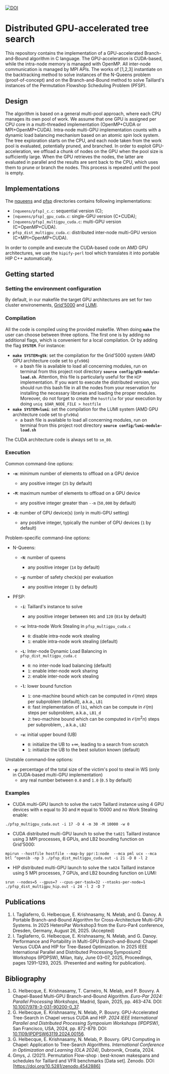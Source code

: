 [![DOI](https://zenodo.org/badge/DOI/10.5281/zenodo.15828954.svg)](https://doi.org/10.5281/zenodo.15828954)

# Distributed GPU-accelerated tree search

This repository contains the implementation of a GPU-accelerated Branch-and-Bound algorithm in C language.
The GPU-acceleration is CUDA-based, while the intra-node memory is managed with OpenMP. All inter-node communication is managed by MPI APIs.
The works of [1,2,3] instantiate on the backtracking method to solve instances of the N-Queens problem (proof-of-concept) and on the Branch-and-Bound method to solve Taillard's instances of the Permutation Flowshop Scheduling Problem (PFSP).

## Design

The algorithm is based on a general multi-pool approach, where each CPU manages its own pool of work.
We assume that one GPU is assigned per CPU core in a multi-threaded implementation (OpenMP+CUDA or MPI+OpenMP+CUDA).
Intra-node multi-GPU implementation counts with a dynamic load balancing mechanism based on an atomic spin lock system.
The tree exploration starts on the CPU, and each node taken from the work pool is evaluated, potentially pruned, and branched.
In order to exploit GPU-acceleration, we offload a chunk of nodes on the GPU when the pool size is sufficiently large.
When the GPU retrieves the nodes, the latter are evaluated in parallel and the results are sent back to the CPU, which uses them to prune or branch the nodes.
This process is repeated until the pool is empty.

## Implementations

The [nqueens](./nqueens/) and [pfsp](./pfsp/) directories contains following implementations:
- `[nqueens/pfsp]_c.c`: sequential version (C);
- `[nqueens/pfsp]_gpu_cuda.c`: single-GPU version (C+CUDA);
- `[nqueens/pfsp]_multigpu_cuda.c`: multi-GPU version (C+OpenMP+CUDA).
- `pfsp_dist_multigpu_cuda.c`: distributed inter-node multi-GPU version (C+MPI+OpenMP+CUDA).

In order to compile and execute the CUDA-based code on AMD GPU architectures, we use the `hipify-perl` tool which translates it into portable HIP C++ automatically.

## Getting started

### Setting the environment configuration

By default, in our makefile the target GPU architectures are set for two cluster environements, [Grid'5000](https://www.grid5000.fr/) and [LUMI](https://www.lumi-supercomputer.eu/).

### Compilation

All the code is compiled using the provided makefile. When doing **`make`** the user can choose between three options. The first one is by adding no additional flags, which is convenient for a local compilation. Or by adding the flag **`SYSTEM`**. For instance:
- **`make SYSTEM=g5k`**: set the compilation for the Grid'5000 system (AMD GPU architecture code set to `gfx906`)
  - a bash file is available to load all concerning modules, run on terminal from this project root directory **`source config/g5k-module-load.sh`**. Attention, this file is particularly useful for the `HIP` implementation. If you want to execute the distributed version, you should run this bash file in all the nodes from your reservation for installing the necessary libraries and loading the proper modules. Moreover, do not forget to create the `hostfile` for your execution by doing `uniq $OAR_NODE_FILE > hostfile`
- **`make SYSTEM=lumi`**: set the compilation for the LUMI system (AMD GPU architecture code set to `gfx90a`)
  - a bash file is available to load all concerning modules, run on terminal from this project root directory **`source config/lumi-module-load.sh`**

The CUDA architecture code is always set to `sm_80`.

### Execution

Common command-line options:
- **`-m`**: minimum number of elements to offload on a GPU device
  - any positive integer (`25` by default)

- **`-M`**: maximum number of elements to offload on a GPU device
  - any positive integer greater than `--m` (`50,000` by default)

- **`-D`**: number of GPU device(s) (only in multi-GPU setting)
  - any positive integer, typically the number of GPU devices (`1` by default)

Problem-specific command-line options:
- N-Queens:
  - **`-N`**: number of queens
    - any positive integer (`14` by default)

  - **`-g`**: number of safety check(s) per evaluation
    - any positive integer (`1` by default)

- PFSP:
  - **`-i`**: Taillard's instance to solve
    - any positive integer between `001` and `120` (`014` by default)

  - **`-w`**: Intra-node Work Stealing in `pfsp_multigpu_cuda.c`
    - `0`: disable intra-node work stealing
    - `1`: enable intra-node work stealing (default)

  - **`-L`**: Inter-node Dynamic Load Balancing in `pfsp_dist_multigpu_cuda.c`
    - `0`: no inter-node load balancing (default)
    - `1`: enable inter-node work sharing
    - `2`: enable inter-node work stealing


  <!-- TODO: give references -->
  - **`-l`**: lower bound function
    - `1`: one-machine bound which can be computed in $\mathcal{O}(mn)$ steps per subproblem (default), a.k.a., `LB1`
    - `0`: fast implementation of `lb1`, which can be compute in $\mathcal{O}(m)$ steps per subproblem, a.k.a., `LB1_d`
    - `2`: two-machine bound which can be computed in $\mathcal{O}(m^2n)$ steps per subproblem, , a.k.a., `LB2`
    <!-- a two-machine bound which relies on the exact resolution of two-machine problems obtained by relaxing capacity constraints on all machines, with the exception of a pair of machines \(M<sub>u</sub>,M<sub>v</sub>\)<sub>1<=u<v<=m</sub>, and taking the maximum over all $\frac{m(m-1)}{2}$ machine-pairs. It can be computed in $\mathcal{O}(m^2n)$ steps per subproblem. -->

  - **`-u`**: initial upper bound (UB)
    - `0`: initialize the UB to $+\infty$, leading to a search from scratch
    - `1`: initialize the UB to the best solution known (default)

Unstable command-line options:
- **`-p`**: percentage of the total size of the victim's pool to steal in WS (only in CUDA-based multi-GPU implementation)
  - any real number between `0.0` and `1.0` (`0.5` by default)

### Examples

- CUDA multi-GPU launch to solve the `ta029` Taillard instance using 4 GPU devices with `m` equal to 30 and `M` equal to 10000 and no Work Stealing enable:
```
./pfsp_multigpu_cuda.out -i 17 -D 4 -m 30 -M 10000 -w 0
```
- CUDA distributed multi-GPU launch to solve the `ta021` Taillard instance using 3 MPI processes, 8 GPUs, and LB2 bounding function on Grid'5000:
```
mpirun --hostfile hostfile --map-by ppr:1:node  --mca pml ucx --mca btl ^openib -np 3 ./pfsp_dist_multigpu_cuda.out -i 21 -D 8 -l 2
```
- HIP distributed multi-GPU launch to solve the `ta024` Taillard instance using 5 MPI processes, 7 GPUs, and LB2 bounding function on LUMI:
```
srun --nodes=5 --gpus=7 --cpus-per-task=32 --ntasks-per-node=1 ./pfsp_dist_multigpu_hip.out -i 24 -l 2 -D 7
```

## Publications

1. I. Tagliaferro, G. Helbecque, E. Krishnasamy, N. Melab, and G. Danoy. A Portable Branch-and-Bound Algorithm for Cross-Architecture Multi-GPU Systems. In 2025 HeteroPar Workshop3 from the Euro-Par4 conference, Dresden, Germany, August 26, 2025. (Accepted)
2. I. Tagliaferro, G. Helbecque, E. Krishnasamy, N. Melab, and G. Danoy. Performance and Portability in Multi-GPU Branch-and-Bound: Chapel Versus CUDA and HIP for Tree-Based Optimization. In 2025 IEEE International Parallel and Distributed Processing Symposium2 Workshops (IPDPSW), Milan, Italy, June 03–07, 2025, Proceedings, pages 1291–1293, 2025. (Presented and waiting for publication).

## Bibliography

1. G. Helbecque, E. Krishnasamy, T. Carneiro, N. Melab, and P. Bouvry. A Chapel-Based Multi-GPU Branch-and-Bound Algorithm. *Euro-Par 2024: Parallel Processing Workshops*, Madrid, Spain, 2025, pp. 463-474. DOI: [10.1007/978-3-031-90200-0_37](https://doi.org/10.1007/978-3-031-90200-0_37).
2. G. Helbecque, E. Krishnasamy, N. Melab, P. Bouvry. GPU-Accelerated Tree-Search in Chapel versus CUDA and HIP. *2024 IEEE International Parallel and Distributed Processing Symposium Workshops (IPDPSW)*, San Francisco, USA, 2024, pp. 872-879. DOI: [10.1109/IPDPSW63119.2024.00156](https://doi.org/10.1109/IPDPSW63119.2024.00156).
3. G. Helbecque, E. Krishnasamy, N. Melab, P. Bouvry. GPU Computing in Chapel: Application to Tree-Search Algorithms. *International Conference in Optimization and Learning (OLA 2024)*, Dubrovnik, Croatia, 2024.
4. Gmys, J. (2021). Permutation Flow-shop : best-known makespans and schedules for Taillard and VFR benchmarks [Data set]. Zenodo. DOI: [https://doi.org/10.5281/zenodo.4542886]